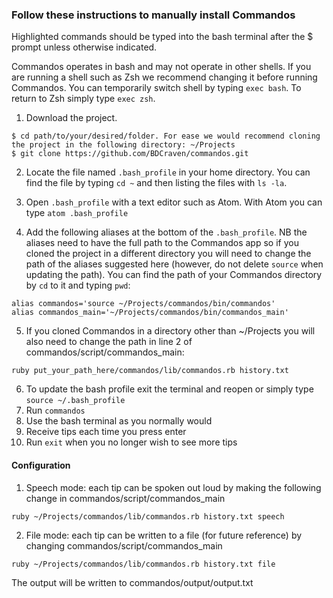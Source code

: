 ### Follow these instructions to manually install Commandos

Highlighted commands should be typed into the bash terminal after the $ prompt unless otherwise indicated.

Commandos operates in bash and may not operate in other shells. If you are running a shell such as Zsh we recommend changing it before running Commandos. You can temporarily switch shell by typing `exec bash`. To return to Zsh simply type `exec zsh`.

1. Download the project.
```
$ cd path/to/your/desired/folder. For ease we would recommend cloning
the project in the following directory: ~/Projects
$ git clone https://github.com/BDCraven/commandos.git
```
2. Locate the file named `.bash_profile` in your home directory. You can find the file by typing `cd ~` and then listing the files with `ls -la`.

3. Open `.bash_profile` with a text editor such as Atom. With Atom you can type `atom .bash_profile`

4. Add the following aliases at the bottom of the `.bash_profile`. NB the aliases need to have the full path to the Commandos app so if you cloned the project in a different directory you will need to change the path of the aliases suggested here (however, do not delete `source` when updating the path). You can find the path of your Commandos directory by `cd` to it and typing `pwd`:

  ```
  alias commandos='source ~/Projects/commandos/bin/commandos'
  alias commandos_main='~/Projects/commandos/bin/commandos_main'
  ```
5. If you cloned Commandos in a directory other than ~/Projects you will also need to change the path in line 2 of commandos/script/commandos_main:
```
ruby put_your_path_here/commandos/lib/commandos.rb history.txt
```
6. To update the bash profile exit the terminal and reopen or simply type `source ~/.bash_profile`
7. Run `commandos`
8. Use the bash terminal as you normally would  
9. Receive tips each time you press enter
10. Run `exit` when you no longer wish to see more tips


#### Configuration

1. Speech mode: each tip can be spoken out loud by making the following change in commandos/script/commandos_main
```
ruby ~/Projects/commandos/lib/commandos.rb history.txt speech
```
2. File mode: each tip can be written to a file (for future reference) by changing commandos/script/commandos_main
```
ruby ~/Projects/commandos/lib/commandos.rb history.txt file
```
The output will be written to commandos/output/output.txt
